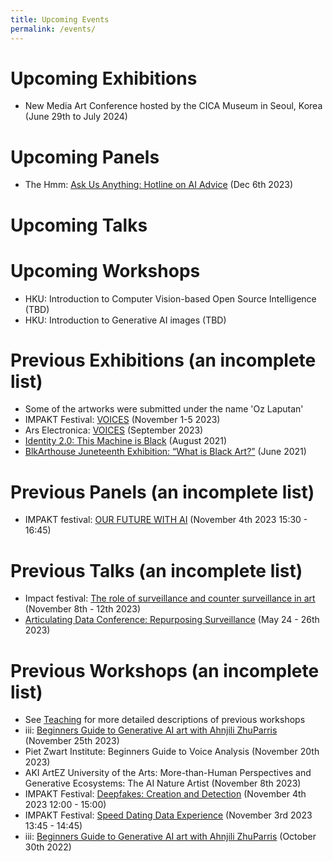 ```yaml
---
title: Upcoming Events
permalink: /events/
---
```


<style> h2 { color: #FF70A6; /* Change this to your desired color */ text-align: center; /* Change this to your desired alignment */ } </style>
Upcoming Exhibitions
======
* New Media Art Conference hosted by the CICA Museum in Seoul, Korea (June 29th to July 2024)

Upcoming Panels
======
* The Hmm: [Ask Us Anything: Hotline on AI Advice](https://thehmm.nl/event/ask-us-anything-hotline-on-ai-advice/) (Dec 6th 2023)
  
Upcoming Talks
======


Upcoming Workshops
======
* HKU: Introduction to Computer Vision-based Open Source Intelligence (TBD)
* HKU: Introduction to Generative AI images (TBD)




Previous Exhibitions (an incomplete list)
======
* Some of the artworks were submitted under the name 'Oz Laputan'
* IMPAKT Festival: [VOICES](https://impakt.nl/festival/2023/exhibition/reclaiming-digital-agency) (November 1-5 2023)
* Ars Electronica: [VOICES](https://impakt.nl/events/2023/exhibition/code-ars-electronica-2023/) (September 2023)
* [Identity 2.0: This Machine is Black](https://identity20.org/thismachineisblack/) (August 2021)
* [BlkArthouse Juneteenth Exhibition: “What is Black Art?”](https://www.blkarthouse.com/art-exhibitions) (June 2021)

Previous Panels (an incomplete list)
======
* IMPAKT festival: [OUR FUTURE WITH AI](https://impakt.nl/festival/2023/panel-discussion/our-future-with-ai) (November 4th 2023 15:30 - 16:45)

    
Previous Talks (an incomplete list)
======
* Impact festival: [The role of surveillance and counter surveillance in art](https://www.pact-zollverein.de/en/platforms/impact) (November 8th - 12th 2023)
* [Articulating Data Conference: Repurposing Surveillance](https://articulatingdata.com/) (May 24 - 26th 2023)


Previous Workshops (an incomplete list)
======
* See [Teaching](https://artificialnouveau.github.io/teaching/) for more detailed descriptions of previous workshops
* iii: [Beginners Guide to Generative AI art with Ahnjili ZhuParris](https://instrumentinventors.org/agenda/beginners-guide-to-generative-ai-art-with-ahnjili-zhuparris) (November 25th 2023)
* Piet Zwart Institute: Beginners Guide to Voice Analysis (November 20th 2023)
* AKI ArtEZ University of the Arts: More-than-Human Perspectives and Generative Ecosystems: The AI Nature Artist (November 8th 2023)
* IMPAKT Festival: [Deepfakes: Creation and Detection](https://impakt.nl/festival/2023/workshop/deepfakes-creation-and-detection) (November 4th 2023 12:00 - 15:00)
* IMPAKT Festival: [Speed Dating Data Experience](https://impakt.nl/festival/2023/workshop/speed-dating-data-experience) (November 3rd 2023 13:45 - 14:45)
* iii: [Beginners Guide to Generative AI art with Ahnjili ZhuParris](https://instrumentinventors.org/agenda/beginners-guide-to-generative-ai-art-with-ahnjili-zhuparris) (October 30th 2022)
